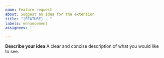 ```yaml
---
name: Feature request
about: Suggest an idea for the extension
title: "[FEATURE] - "
labels: enhancement
assignees: ''

---
```


**Describe your idea**
A clear and concise description of what you would like to see.
